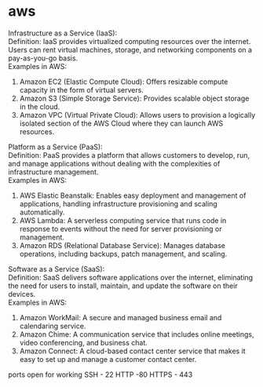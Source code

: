 # aws

Infrastructure as a Service (IaaS):<br>
Definition: IaaS provides virtualized computing resources over the internet. Users can rent virtual machines, storage, and networking components on a pay-as-you-go basis.<br>
Examples in AWS:
1. Amazon EC2 (Elastic Compute Cloud): Offers resizable compute capacity in the form of virtual servers.
2. Amazon S3 (Simple Storage Service): Provides scalable object storage in the cloud.
3. Amazon VPC (Virtual Private Cloud): Allows users to provision a logically isolated section of the AWS Cloud where they can launch AWS resources.<br>

Platform as a Service (PaaS):<br>
Definition: PaaS provides a platform that allows customers to develop, run, and manage applications without dealing with the complexities of infrastructure management.<br>
Examples in AWS:
1. AWS Elastic Beanstalk: Enables easy deployment and management of applications, handling infrastructure provisioning and scaling automatically.
2. AWS Lambda: A serverless computing service that runs code in response to events without the need for server provisioning or management.
3. Amazon RDS (Relational Database Service): Manages database operations, including backups, patch management, and scaling.<br>

Software as a Service (SaaS):<br>
Definition: SaaS delivers software applications over the internet, eliminating the need for users to install, maintain, and update the software on their devices.<br>
Examples in AWS:
1. Amazon WorkMail: A secure and managed business email and calendaring service.
2. Amazon Chime: A communication service that includes online meetings, video conferencing, and business chat.
3. Amazon Connect: A cloud-based contact center service that makes it easy to set up and manage a customer contact center.



ports open for working
SSH - 22
HTTP -80
HTTPS - 443
